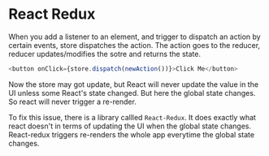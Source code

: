 # React Redux

When you add a listener to an element, and trigger to dispatch an action by certain events, store dispatches the action. The action goes to the reducer, reducer updates/modifies the sotre and returns the state.
```js
<button onClick={store.dispatch(newAction())}>Click Me</button>
```
Now the store may got update, but React will never update the value in the UI unless some React's state changed. But here the global state changes. So react will never trigger a re-render.

To fix this issue, there is a library callled `React-Redux`. It does exactly what react doesn't in terms of updating the UI when the global state changes. React-redux triggers re-renders the whole app everytime the global state changes.